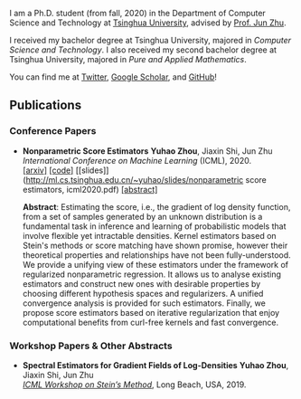 I am a Ph.D. student (from fall, 2020) in the Department of Computer Science and Technology at [Tsinghua University](https://www.tsinghua.edu.cn/en/), advised by [Prof. Jun Zhu](http://ml.cs.tsinghua.edu.cn/~jun). 

I received my bachelor degree at Tsinghua University, majored in _Computer Science and Technology_. 
I also received my second bachelor degree at Tsinghua University, majored in _Pure and Applied Mathematics_.

You can find me at [Twitter](https://twitter.com/miskcoo), [Google Scholar](https://scholar.google.com/citations?user=GKLRbxoAAAAJ&hl=en), and [GitHub](http://github.com/miskcoo/)!

## Publications

### Conference Papers

* <span class="paper-title">**Nonparametric Score Estimators**</span> 
  **Yuhao Zhou**, Jiaxin Shi, Jun Zhu  <br/>
  _International Conference on Machine Learning_ (ICML), 2020.  <br/>
  [[arxiv]](https://arxiv.org/abs/2005.10099) 
  [[code]](https://github.com/miskcoo/kscore) 
  [[slides]](http://ml.cs.tsinghua.edu.cn/~yuhao/slides/nonparametric score estimators, icml2020.pdf)
  [[abstract]]()
  <p class="paper-abstract paper-more">
  <strong>Abstract</strong>:
  Estimating the score, i.e., the gradient of log density function, from a set of samples generated by an unknown distribution is a fundamental task in inference and learning of probabilistic models that involve flexible yet intractable densities. Kernel estimators based on Stein's methods or score matching have shown promise, however their theoretical properties and relationships have not been fully-understood. We provide a unifying view of these estimators under the framework of regularized nonparametric regression. It allows us to analyse existing estimators and construct new ones with desirable properties by choosing different hypothesis spaces and regularizers. A unified convergence analysis is provided for such estimators. Finally, we propose score estimators based on iterative regularization that enjoy computational benefits from curl-free kernels and fast convergence.
  </p>

### Workshop Papers & Other Abstracts

* <span class="paper-title">**Spectral Estimators for Gradient Fields of Log-Densities**</span>
  **Yuhao Zhou**, Jiaxin Shi, Jun Zhu  <br/>
  _[ICML Workshop on Stein’s Method](https://steinworkshop.github.io/)_, Long Beach, USA, 2019.

